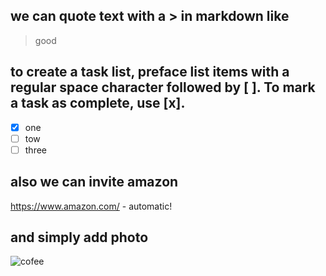 
##  we can quote text with a > in markdown like
>good 


## to create a task list, preface list items with a regular space character followed by [ ]. To mark a task as complete, use [x].


- [x] one
- [ ]  tow
- [ ] three

##  also we can invite amazon
https://www.amazon.com/ - automatic!

## and simply add photo
![cofee](https://media1.picsearch.com/is?C6_i5id5CMmGq1X3donQLy-AULhdhoG0toZdL_LQUDs&height=238)
